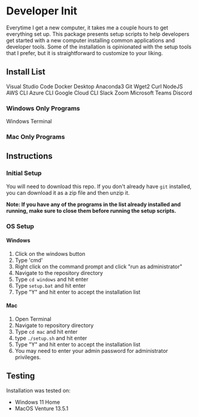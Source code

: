 # Developer Init
Everytime I get a new computer, it takes me a couple hours to get everything set up. This package presents setup scripts to help developers get started with a new computer installing common applications and developer tools. Some of the installation is opinionated with the setup tools that I prefer, but it is straightforward to customize to your liking.

## Install List
Visual Studio Code
Docker Desktop
Anaconda3
Git
Wget2
Curl
NodeJS
AWS CLI
Azure CLI
Google Cloud CLI
Slack
Zoom
Microsoft Teams
Discord

### Windows Only Programs
Windows Terminal

### Mac Only Programs

## Instructions
### Initial Setup
You will need to download this repo. If you don't already have `git` installed, you can download it as a zip file and then unzip it.

**Note: If you have any of the programs in the list already installed and running, make sure to close them before running the setup scripts.**

### OS Setup
#### Windows
1. Click on the windows button
2. Type 'cmd'
3. Right click on the command prompt and click "run as administrator"
4. Navigate to the repository directory
5. Type `cd windows` and hit enter
6. Type `setup.bat` and hit enter
7. Type "Y" and hit enter to accept the installation list

#### Mac
1. Open Terminal
2. Navigate to repository directory
3. Type `cd mac` and hit enter
4. type `./setup.sh` and hit enter
5. Type "Y" and hit enter to accept the installation list
6. You may need to enter your admin password for administrator privileges.

## Testing
Installation was tested on:
* Windows 11 Home
* MacOS Venture 13.5.1